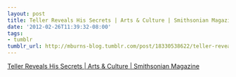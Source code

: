 ```yaml
---
layout: post
title: Teller Reveals His Secrets | Arts & Culture | Smithsonian Magazine
date: '2012-02-26T11:39:32-08:00'
tags:
- tumblr
tumblr_url: http://mburns-blog.tumblr.com/post/18330538622/teller-reveals-his-secrets-arts-culture
---
```

<a href="http://www.smithsonianmag.com/arts-culture/Teller-Reveals-His-Secrets.html?story=fullstory&c=y">Teller Reveals His Secrets | Arts & Culture | Smithsonian Magazine</a>

